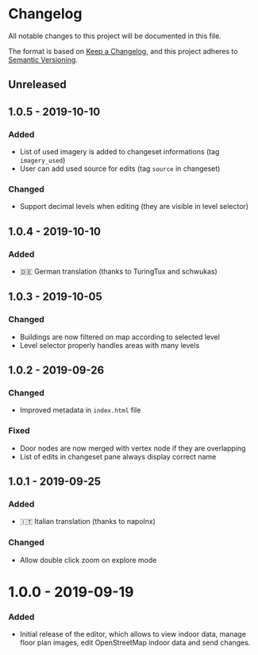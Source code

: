 # Changelog
All notable changes to this project will be documented in this file.

The format is based on [Keep a Changelog](https://keepachangelog.com/en/1.0.0/),
and this project adheres to [Semantic Versioning](https://semver.org/spec/v2.0.0.html).

## Unreleased


## 1.0.5 - 2019-10-10

### Added
- List of used imagery is added to changeset informations (tag `imagery_used`)
- User can add used source for edits (tag `source` in changeset)

### Changed
- Support decimal levels when editing (they are visible in level selector)


## 1.0.4 - 2019-10-10

### Added
- 🇩🇪 German translation (thanks to TuringTux and schwukas)


## 1.0.3 - 2019-10-05

### Changed
- Buildings are now filtered on map according to selected level
- Level selector properly handles areas with many levels


## 1.0.2 - 2019-09-26

### Changed
- Improved metadata in `index.html` file

### Fixed
- Door nodes are now merged with vertex node if they are overlapping
- List of edits in changeset pane always display correct name


## 1.0.1 - 2019-09-25

### Added
- 🇮🇹 Italian translation (thanks to napolnx)

### Changed
- Allow double click zoom on explore mode


# 1.0.0 - 2019-09-19

### Added
- Initial release of the editor, which allows to view indoor data, manage floor plan images, edit OpenStreetMap indoor data and send changes.
